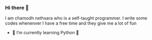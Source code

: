 ### Hi there 👋

I am chamodh nethsara who is a self-taught programmer. I write some codes whenenver I have a free time and they give me a lot of fun



- 🌱 I’m currently learning Python :snake:


